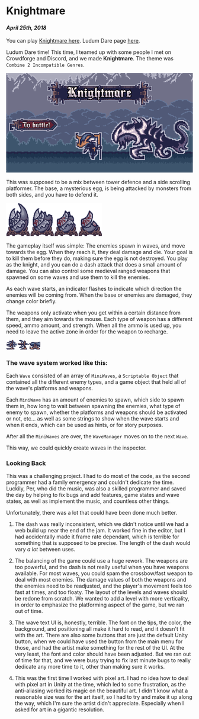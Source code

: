 [comment]: # (*.title*Knightmare*.title*)
[comment]: # (*.desc*My Ludum Dare 41 entry, Knightmare.*.desc*)
[comment]: # (*.tags*unity, C#, game, ludum dare, ld41, jam, 2018, finished, featured*.tags*)
[comment]: # (*.date*25-4-2018*.date*)

# Knightmare

#### *April 25th, 2018*

You can play [Knightmare here](https://krasse.itch.io/ld41-2). Ludum Dare page [here](https://ldjam.com/events/ludum-dare/41/knightmare).

Ludum Dare time! This time, I teamed up with some people I met on Crowdforge and Discord, and we made **Knightmare**. The theme was `Combine 2 Incompatible Genres`.

![Knightmare Cover Image](knightmare_assets/coverImg.png)

This was supposed to be a mix between tower defence and a side scrolling platformer. The base, a mysterious egg, is being attacked by monsters from both sides, and you have to defend it.

![Egg - base](knightmare_assets/egg_spritesheet.png)

The gameplay itself was simple: The enemies spawn in waves, and move towards the egg. When they reach it, they deal damage and die. Your goal is to kill them before they do, making sure the egg is not destroyed. You play as the knight, and you can do a dash attack that does a small amount of damage. You can also control some medieval ranged weapons that spawned on some waves and use them to kill the enemies.

As each wave starts, an indicator flashes to indicate which direction the enemies will be coming from. When the base or enemies are damaged, they change color briefly.

The weapons only activate when you get within a certain distance from them, and they aim towards the mouse. Each type of weapon has a different speed, ammo amount, and strength. When all the ammo is used up, you need to leave the active zone in order for the weapon to recharge.

![Weapons](knightmare_assets/weapons_01.png)

### The wave system worked like this:

Each `Wave` consisted of an array of `MiniWaves`, a `Scriptable Object` that contained all the different enemy types, and a game object that held all of the wave's platforms and weapons.

Each `MiniWave` has an amount of enemies to spawn, which side to spawn them in, how long to wait between spawning the enemies, what type of enemy to spawn, whether the platforms and weapons should be activated or not, etc... as well as some strings to show when the wave starts and when it ends, which can be used as hints, or for story purposes.

After all the `MiniWaves` are over, the `WaveManager` moves on to the next `Wave`.

This way, we could quickly create waves in the inspector.

### Looking Back

This was a challenging project. I had to do most of the code, as the second programmer had a family emergency and couldn't dedicate the time. Luckily, Per, who did the music, was also a skilled programmer and saved the day by helping to fix bugs and add features, game states and wave states, as well as implement the music, and countless other things.

Unfortunately, there was a lot that could have been done much better.

1. The dash was really inconsistent, which we didn't notice until we had a web build up near the end of the jam. It worked fine in the editor, but I had accidentally made it frame rate dependant, which is terrible for something that is supposed to be precise. The length of the dash would vary *a lot* between uses.

2. The balancing of the game could use a huge rework. The weapons are too powerful, and the dash is not really useful when you have weapons available. For most waves, you could spam the crossbow/fast weapon to deal with most enemies. The damage values of both the weapons and the enemies need to be readjusted, and the player's movement feels too fast at times, and too floaty. The layout of the levels and waves should be redone from scratch. We wanted to add a level with more verticality, in order to emphasize the platforming aspect of the game, but we ran out of time.

3. The wave text UI is, honestly, terrible. The font on the tips, the color, the background, and positioning all make it hard to read, and it doesn't fit with the art. There are also some buttons that are just the default Unity button, when we could have used the button from the main menu for those, and had the artist make something for the rest of the UI. At the very least, the font and color should have been adjusted. But we ran out of time for that, and we were busy trying to fix last minute bugs to really dedicate any more time to it, other than making sure it works.

4. This was the first time I worked with pixel art. I had no idea how to deal with pixel art in Unity at the time, which led to some frustration, as the anti-aliasing worked its magic on the beautiful art. I didn't know what a reasonable size was for the art itself, so I had to try and make it up along the way, which I'm sure the artist didn't appreciate. Especially when I asked for art in a gigantic resolution.
